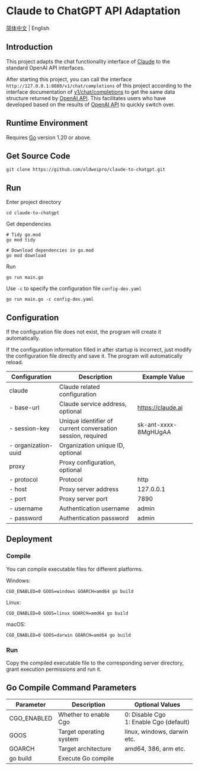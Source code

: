 # Claude to ChatGPT API Adaptation

[简体中文](README.md) | English

## Introduction

This project adapts the chat functionality interface of [Claude](https://claude.ai) to the standard OpenAI API
interfaces.

After starting this project, you can call the interface `http://127.0.0.1:8080/v1/chat/completions` of this project
according to the interface documentation of [v1/chat/completions](https://platform.openai.com/docs/api-reference/chat)
to get the same data structure returned by [OpenAI API](https://platform.openai.com/docs/api-reference/chat). This
facilitates users who have developed based on the results
of [OpenAI API](https://platform.openai.com/docs/api-reference/chat) to quickly switch over.

## Runtime Environment

Requires [Go](https://go.dev/dl/) version 1.20 or above.

## Get Source Code

```
git clone https://github.com/oldweipro/claude-to-chatgpt.git
```

## Run

Enter project directory

```
cd claude-to-chatgpt
```

Get dependencies

```shell
# Tidy go.mod
go mod tidy

# Download dependencies in go.mod
go mod download
```

Run

```shell
go run main.go
```

Use `-c` to specify the configuration file `config-dev.yaml`

```shell
go run main.go -c config-dev.yaml
```

## Configuration

If the configuration file does not exist, the program will create it automatically.

If the configuration information filled in after startup is incorrect, just modify the configuration file directly and
save it. The program will automatically reload.

| Configuration       | Description                                                 | Example Value        |
|---------------------|-------------------------------------------------------------|----------------------|
| claude              | Claude related configuration                                |                      |  
| - base-url          | Claude service address, optional                            | https://claude.ai    |
| - session-key       | Unique identifier of current conversation session, required | sk-ant-xxxx-8MgHUgAA |
| - organization-uuid | Organization unique ID, optional                            |                      |
| proxy               | Proxy configuration, optional                               |                      |
| - protocol          | Protocol                                                    | http                 | 
| - host              | Proxy server address                                        | 127.0.0.1            |
| - port              | Proxy server port                                           | 7890                 |
| - username          | Authentication username                                     | admin                |
| - password          | Authentication password                                     | admin                |

## Deployment

### Compile

You can compile executable files for different platforms.

Windows:

```
CGO_ENABLED=0 GOOS=windows GOARCH=amd64 go build
```

Linux:

```  
CGO_ENABLED=0 GOOS=linux GOARCH=amd64 go build
```

macOS:

```
CGO_ENABLED=0 GOOS=darwin GOARCH=amd64 go build 
```

### Run

Copy the compiled executable file to the corresponding server directory, grant execution permissions and run it.

## Go Compile Command Parameters

| Parameter   | Description             | Optional Values                           |
|-------------|-------------------------|-------------------------------------------|
| CGO_ENABLED | Whether to enable Cgo   | 0: Disable Cgo<br>1: Enable Cgo (default) |
| GOOS        | Target operating system | linux, windows, darwin etc.               |
| GOARCH      | Target architecture     | amd64, 386, arm etc.                      | 
| go build    | Execute Go compile      |                                           |